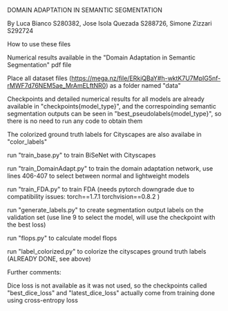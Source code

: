 DOMAIN ADAPTATION IN SEMANTIC SEGMENTATION

By Luca Bianco S280382, Jose Isola Quezada S288726, Simone Zizzari S292724

How to use these files


Numerical results available in the "Domain Adaptation in Semantic Segmentation" pdf file


Place all dataset files (https://mega.nz/file/ERkiQBaY#h-wktK7U7MpIG5nf-rMWF7d76NEM5ae_MrAmELftNR0) as a folder named "data" 

Checkpoints and detailed numerical results for all models are already available in "checkpoints{model_type}", and the correspoinding semantic segmentation outputs can be seen in "best_pseudolabels{model_type}", so there is no need to run any code to obtain them

The colorized ground truth labels for Cityscapes are also availabe in "color_labels"

run "train_base.py" to train BiSeNet with Cityscapes

run "train_DomainAdapt.py" to train the domain adaptation network, use lines 406-407 to select between normal and lightweight models

run "train_FDA.py" to train FDA (needs pytorch downgrade due to compatibility issues: torch==1.7.1 torchvision==0.8.2 )

run "generate_labels.py" to create segmentation output labels on the validation set (use line 9 to select the model, will use the checkpoint with the best loss)

run "flops.py" to calculate model flops

run "label_colorized.py" to colorize the cityscapes ground truth labels (ALREADY DONE, see above)

Further comments:

Dice loss is not available as it was not used, so the checkpoints called "best_dice_loss" and "latest_dice_loss" actually come from training done using cross-entropy loss
